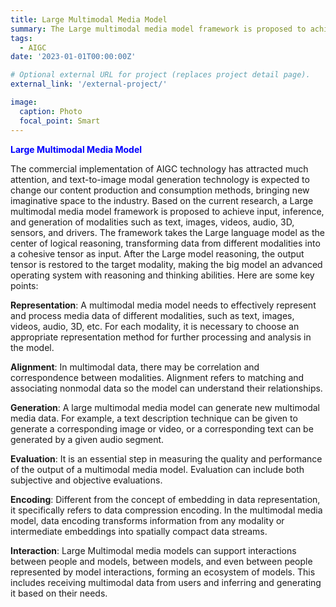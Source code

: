 ```yaml
---
title: Large Multimodal Media Model
summary: The Large multimodal media model framework is proposed to achieve input, inference, and generation of modalities such as text, images, videos, audio, 3D, sensors, and drivers.
tags:
  - AIGC
date: '2023-01-01T00:00:00Z'

# Optional external URL for project (replaces project detail page).
external_link: '/external-project/'

image:
  caption: Photo
  focal_point: Smart
---
```


<font color=blue>**Large Multimodal Media Model**</font>

The commercial implementation of AIGC technology has attracted much attention, and text-to-image modal generation technology is expected to change our content production and consumption methods, bringing new imaginative space to the industry. Based on the current research, a Large multimodal media model framework is proposed to achieve input, inference, and generation of modalities such as text, images, videos, audio, 3D, sensors, and drivers. The framework takes the Large language model as the center of logical reasoning, transforming data from different modalities into a cohesive tensor as input. After the Large model reasoning, the output tensor is restored to the target modality, making the big model an advanced operating system with reasoning and thinking abilities. 
Here are some key points:

**Representation**: A multimodal media model needs to effectively represent and process media data of different modalities, such as text, images, videos, audio, 3D, etc. For each modality, it is necessary to choose an appropriate representation method for further processing and analysis in the model.

**Alignment**: In multimodal data, there may be correlation and correspondence between modalities. Alignment refers to matching and associating nonmodal data so the model can understand their relationships.

**Generation**: A large multimodal media model can generate new multimodal media data. For example, a text description technique can be given to generate a corresponding image or video, or a corresponding text can be generated by a given audio segment.

**Evaluation**: It is an essential step in measuring the quality and performance of the output of a multimodal media model. Evaluation can include both subjective and objective evaluations.

**Encoding**: Different from the concept of embedding in data representation, it specifically refers to data compression encoding. In the multimodal media model, data encoding transforms information from any modality or intermediate embeddings into spatially compact data streams.

**Interaction**: Large Multimodal media models can support interactions between people and models, between models, and even between people represented by model interactions, forming an ecosystem of models. This includes receiving multimodal data from users and inferring and generating it based on their needs.